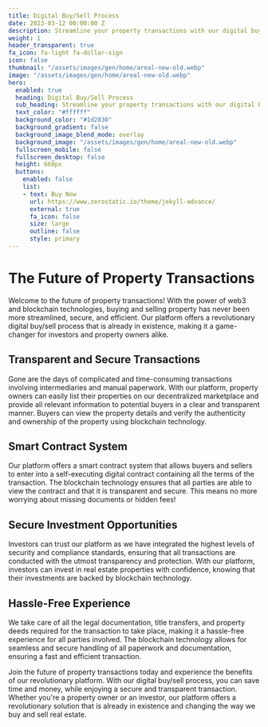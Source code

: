 ```yaml
---
title: Digital Buy/Sell Process
date: 2023-03-12 00:00:00 Z
description: Streamline your property transactions with our digital buy/sell process
weight: 1
header_transparent: true
fa_icon: fa-light fa-dollar-sign
icon: false
thumbnail: "/assets/images/gen/home/areal-new-old.webp"
image: "/assets/images/gen/home/areal-new-old.webp"
hero:
  enabled: true
  heading: Digital Buy/Sell Process
  sub_heading: Streamline your property transactions with our digital buy/sell process
  text_color: "#ffffff"
  background_color: "#1d2830"
  background_gradient: false
  background_image_blend_mode: overlay
  background_image: "/assets/images/gen/home/areal-new-old.webp"
  fullscreen_mobile: false
  fullscreen_desktop: false
  height: 660px
  buttons:
    enabled: false
    list:
    - text: Buy Now
      url: https://www.zerostatic.io/theme/jekyll-advance/
      external: true
      fa_icon: false
      size: large
      outline: false
      style: primary
---
```


# The Future of Property Transactions

Welcome to the future of property transactions! With the power of web3 and blockchain technologies, buying and selling property has never been more streamlined, secure, and efficient. Our platform offers a revolutionary digital buy/sell process that is already in existence, making it a game-changer for investors and property owners alike.

## Transparent and Secure Transactions

Gone are the days of complicated and time-consuming transactions involving intermediaries and manual paperwork. With our platform, property owners can easily list their properties on our decentralized marketplace and provide all relevant information to potential buyers in a clear and transparent manner. Buyers can view the property details and verify the authenticity and ownership of the property using blockchain technology.

## Smart Contract System

Our platform offers a smart contract system that allows buyers and sellers to enter into a self-executing digital contract containing all the terms of the transaction. The blockchain technology ensures that all parties are able to view the contract and that it is transparent and secure. This means no more worrying about missing documents or hidden fees!

## Secure Investment Opportunities

Investors can trust our platform as we have integrated the highest levels of security and compliance standards, ensuring that all transactions are conducted with the utmost transparency and protection. With our platform, investors can invest in real estate properties with confidence, knowing that their investments are backed by blockchain technology.

## Hassle-Free Experience

We take care of all the legal documentation, title transfers, and property deeds required for the transaction to take place, making it a hassle-free experience for all parties involved. The blockchain technology allows for seamless and secure handling of all paperwork and documentation, ensuring a fast and efficient transaction.

Join the future of property transactions today and experience the benefits of our revolutionary platform. With our digital buy/sell process, you can save time and money, while enjoying a secure and transparent transaction. Whether you're a property owner or an investor, our platform offers a revolutionary solution that is already in existence and changing the way we buy and sell real estate.
